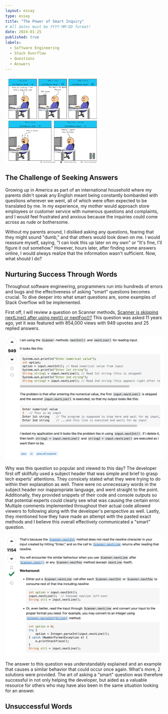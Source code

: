 ```yaml
---
layout: essay
type: essay
title: "The Power of Smart Inquiry"
# All dates must be YYYY-MM-DD format!
date: 2024-01-25
published: true
labels:
  - Software Engineering
  - Stack Overflow
  - Questions
  - Answers
---
```


<img width="300px" class="rounded float-start pe-4" src="../img/coding-meme.jpeg">

## The Challenge of Seeking Answers

Growing up in America as part of an international household where my parents didn't speak any English meant being constantly bombarded with questions wherever we went, all of which were often expected to be translated by me. In my experience, my mother would approach store employees or customer service with numerous questions and complaints, and I would feel frustrated and anxious because the inquiries could come across as rude or bothersome.

Without my parents around, I disliked asking any questions, fearing that they might sound "dumb," and that others would look down on me. I would reassure myself, saying, "I can look this up later on my own" or "It's fine, I'll figure it out somehow." However, hours later, after finding some answers online, I would always realize that the information wasn't sufficient. Now, what should I do?

## Nurturing Success Through Words

Throughout software engineering, programmers run into hundreds of errors and bugs and the effectiveness of asking "smart" questions becomes crucial. To dive deeper into what smart questions are, some examples of Stack Overflow will be implemented. 

First off, I will review a question on Scanner methods, [Scanner is skipping nextLine() after using next() or nextFoo()?](https://stackoverflow.com/questions/13102045/scanner-is-skipping-nextline-after-using-next-or-nextfoo) This question was asked 11 years ago, yet it was featured with 854,000 views with 949 upvotes and 25 replied answers. 

<img width="700px" class="rounded float-start pe-4" src="../img/stackoverflow1.png">

Why was this question so popular and viewed to this day? The developer first off skillfully used a subject header that was simple and brief to grasp tech experts' attentions. They consicely stated what they were trying to do within their explanation as well. There were no unnecessary words in the subject header nor inappropriate language, and went straight to the point. Additionally, they provided snippets of their code and console outputs so that potential experts could clearly see what was causing the certain error. Multiple comments implemented throughout their actual code allowed viewers to following along with the developer's perspective as well. Lastly, they mentioned how they have made an attempt with the pasted exact methods and I believe this overall effectively communicated a "smart" question. 

<img width="700px" class="rounded float-start pe-4" src="../img/stackoverflow2.png">

The answer to this question was understandably explained and an example that causes a similar behavior that could occur once again. What's more, 2 solutions were provided. The art of asking a "smart" question was therefore successful in not only helping the developer, but aided as a valuable resource for others who may have also been in the same situation looking for an answer. 

## Unsuccessful Words

